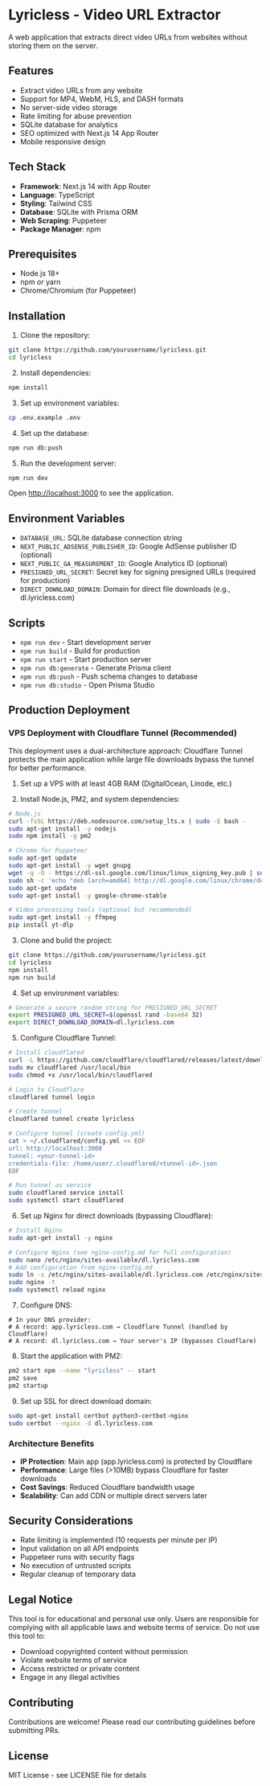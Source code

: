 # Lyricless - Video URL Extractor

A web application that extracts direct video URLs from websites without storing them on the server.

## Features

- Extract video URLs from any website
- Support for MP4, WebM, HLS, and DASH formats
- No server-side video storage
- Rate limiting for abuse prevention
- SQLite database for analytics
- SEO optimized with Next.js 14 App Router
- Mobile responsive design

## Tech Stack

- **Framework**: Next.js 14 with App Router
- **Language**: TypeScript
- **Styling**: Tailwind CSS
- **Database**: SQLite with Prisma ORM
- **Web Scraping**: Puppeteer
- **Package Manager**: npm

## Prerequisites

- Node.js 18+ 
- npm or yarn
- Chrome/Chromium (for Puppeteer)

## Installation

1. Clone the repository:
```bash
git clone https://github.com/yourusername/lyricless.git
cd lyricless
```

2. Install dependencies:
```bash
npm install
```

3. Set up environment variables:
```bash
cp .env.example .env
```

4. Set up the database:
```bash
npm run db:push
```

5. Run the development server:
```bash
npm run dev
```

Open [http://localhost:3000](http://localhost:3000) to see the application.

## Environment Variables

- `DATABASE_URL`: SQLite database connection string
- `NEXT_PUBLIC_ADSENSE_PUBLISHER_ID`: Google AdSense publisher ID (optional)
- `NEXT_PUBLIC_GA_MEASUREMENT_ID`: Google Analytics ID (optional)
- `PRESIGNED_URL_SECRET`: Secret key for signing presigned URLs (required for production)
- `DIRECT_DOWNLOAD_DOMAIN`: Domain for direct file downloads (e.g., dl.lyricless.com)

## Scripts

- `npm run dev` - Start development server
- `npm run build` - Build for production
- `npm run start` - Start production server
- `npm run db:generate` - Generate Prisma client
- `npm run db:push` - Push schema changes to database
- `npm run db:studio` - Open Prisma Studio

## Production Deployment

### VPS Deployment with Cloudflare Tunnel (Recommended)

This deployment uses a dual-architecture approach: Cloudflare Tunnel protects the main application while large file downloads bypass the tunnel for better performance.

1. Set up a VPS with at least 4GB RAM (DigitalOcean, Linode, etc.)

2. Install Node.js, PM2, and system dependencies:
```bash
# Node.js
curl -fsSL https://deb.nodesource.com/setup_lts.x | sudo -E bash -
sudo apt-get install -y nodejs
sudo npm install -g pm2

# Chrome for Puppeteer
sudo apt-get update
sudo apt-get install -y wget gnupg
wget -q -O - https://dl-ssl.google.com/linux/linux_signing_key.pub | sudo apt-key add -
sudo sh -c 'echo "deb [arch=amd64] http://dl.google.com/linux/chrome/deb/ stable main" >> /etc/apt/sources.list.d/google.list'
sudo apt-get update
sudo apt-get install -y google-chrome-stable

# Video processing tools (optional but recommended)
sudo apt-get install -y ffmpeg
pip install yt-dlp
```

3. Clone and build the project:
```bash
git clone https://github.com/yourusername/lyricless.git
cd lyricless
npm install
npm run build
```

4. Set up environment variables:
```bash
# Generate a secure random string for PRESIGNED_URL_SECRET
export PRESIGNED_URL_SECRET=$(openssl rand -base64 32)
export DIRECT_DOWNLOAD_DOMAIN=dl.lyricless.com
```

5. Configure Cloudflare Tunnel:
```bash
# Install cloudflared
curl -L https://github.com/cloudflare/cloudflared/releases/latest/download/cloudflared-linux-amd64 -o cloudflared
sudo mv cloudflared /usr/local/bin
sudo chmod +x /usr/local/bin/cloudflared

# Login to Cloudflare
cloudflared tunnel login

# Create tunnel
cloudflared tunnel create lyricless

# Configure tunnel (create config.yml)
cat > ~/.cloudflared/config.yml << EOF
url: http://localhost:3000
tunnel: <your-tunnel-id>
credentials-file: /home/user/.cloudflared/<tunnel-id>.json
EOF

# Run tunnel as service
sudo cloudflared service install
sudo systemctl start cloudflared
```

6. Set up Nginx for direct downloads (bypassing Cloudflare):
```bash
# Install Nginx
sudo apt-get install -y nginx

# Configure Nginx (see nginx-config.md for full configuration)
sudo nano /etc/nginx/sites-available/dl.lyricless.com
# Add configuration from nginx-config.md
sudo ln -s /etc/nginx/sites-available/dl.lyricless.com /etc/nginx/sites-enabled/
sudo nginx -t
sudo systemctl reload nginx
```

7. Configure DNS:
```
# In your DNS provider:
# A record: app.lyricless.com → Cloudflare Tunnel (handled by Cloudflare)
# A record: dl.lyricless.com → Your server's IP (bypasses Cloudflare)
```

8. Start the application with PM2:
```bash
pm2 start npm --name "lyricless" -- start
pm2 save
pm2 startup
```

9. Set up SSL for direct download domain:
```bash
sudo apt-get install certbot python3-certbot-nginx
sudo certbot --nginx -d dl.lyricless.com
```

### Architecture Benefits

- **IP Protection**: Main app (app.lyricless.com) is protected by Cloudflare
- **Performance**: Large files (>10MB) bypass Cloudflare for faster downloads
- **Cost Savings**: Reduced Cloudflare bandwidth usage
- **Scalability**: Can add CDN or multiple direct servers later

## Security Considerations

- Rate limiting is implemented (10 requests per minute per IP)
- Input validation on all API endpoints
- Puppeteer runs with security flags
- No execution of untrusted scripts
- Regular cleanup of temporary data

## Legal Notice

This tool is for educational and personal use only. Users are responsible for complying with all applicable laws and website terms of service. Do not use this tool to:

- Download copyrighted content without permission
- Violate website terms of service
- Access restricted or private content
- Engage in any illegal activities

## Contributing

Contributions are welcome! Please read our contributing guidelines before submitting PRs.

## License

MIT License - see LICENSE file for details